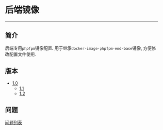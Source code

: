 # 后端镜像

---

## 简介

后端专用`phpfpm`镜像配置. 用于继承`docker-image-phpfpm-end-base`镜像, 方便修改配置文件使用.

## 版本

* [1.0](./Docs/1.0.md)
	* [1.1](./Docs/1.1.md)
	* [1.2](./Docs/1.2.md)

## 问题

[问题列表](./Docs/problems.md)